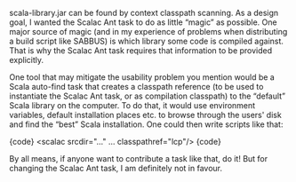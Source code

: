 scala-library.jar can be found by context classpath scanning.
As a design goal, I wanted the Scalac Ant task to do as little “magic” as possible. One major source of magic (and in my experience of problems when distributing a build script like SABBUS) is which library some code is compiled against. That is why the Scalac Ant task requires that information to be provided explicitly.

One tool that may mitigate the usability problem you mention would be a Scala auto-find task that creates a classpath reference (to be used to instantiate the Scalac Ant task, or as compilation classpath) to the “default” Scala library on the computer. To do that, it would use environment variables, default installation places etc. to browse through the users' disk and find the “best” Scala installation. One could then write scripts like that:

{code}
<scalafind compPathId="scp" libPathId="lcp"/>
<taskdef resource="scala/tools/ant/sabbus/antlib.xml" classpathref="scp"/>
<scalac srcdir="…" … classpathref="lcp"/>
{code}

By all means, if anyone want to contribute a task like that, do it! But for changing the Scalac Ant task, I am definitely not in favour.
